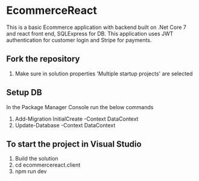 # EcommerceReact

This is a basic Ecommerce application with backend built on .Net Core 7 and react front end, SQLExpress for DB.
This application uses JWT authentication for customer login and Stripe for payments. 

## Fork the repository
 1. Make sure in solution properties 'Multiple startup projects' are selected

## Setup DB
 In the Package Manager Console run the below commands
 1. Add-Migration InitialCreate -Context DataContext
 2. Update-Database -Context DataContext

## To start the project in Visual Studio
 1. Build the solution
 2. cd ecommercereact.client
 3. npm run dev
